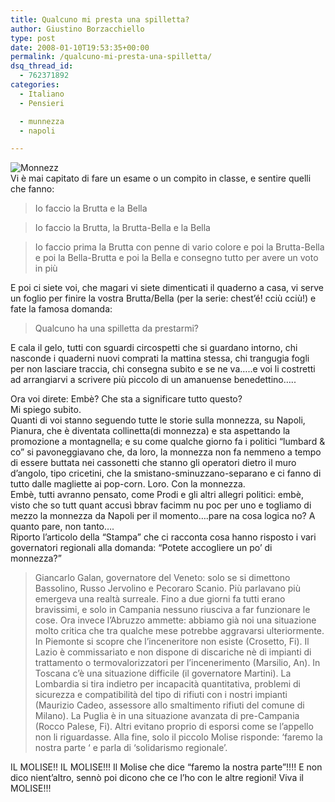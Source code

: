 ```yaml
---
title: Qualcuno mi presta una spilletta?
author: Giustino Borzacchiello
type: post
date: 2008-01-10T19:53:35+00:00
permalink: /qualcuno-mi-presta-una-spilletta/
dsq_thread_id:
  - 762371892
categories:
  - Italiano
  - Pensieri

  - munnezza
  - napoli

---
```

![Monnezz][1]  
Vi è mai capitato di fare un esame o un compito in classe, e sentire quelli che fanno:

> Io faccio la Brutta e la Bella

> Io faccio la Brutta, la Brutta-Bella e la Bella

> Io faccio prima la Brutta con penne di vario colore e poi la Brutta-Bella e poi la Bella-Brutta e poi la Bella e consegno tutto per avere un voto in più

E poi ci siete voi, che magari vi siete dimenticati il quaderno a casa, vi serve un foglio per finire la vostra Brutta/Bella (per la serie: chest&#8217;é! cciù cciù!) e fate la famosa domanda:<!--more-->

> Qualcuno ha una spilletta da prestarmi?

E cala il gelo, tutti con sguardi circospetti che si guardano intorno, chi nasconde i quaderni nuovi comprati la mattina stessa, chi trangugia fogli per non lasciare traccia, chi consegna subito e se ne va&#8230;..e voi li costretti ad arrangiarvi a scrivere più piccolo di un amanuense benedettino&#8230;..

Ora voi direte: Embè? Che sta a significare tutto questo?  
Mi spiego subito.  
Quanti di voi stanno seguendo tutte le storie sulla monnezza, su Napoli, Pianura, che è diventata collinetta(di monnezza) e sta aspettando la promozione a montagnella; e su come qualche giorno fa i politici &#8220;lumbard & co&#8221; si pavoneggiavano che, da loro, la monnezza non fa nemmeno a tempo di essere buttata nei cassonetti che stanno gli operatori dietro il muro d&#8217;angolo, tipo cricetini, che la smistano-sminuzzano-separano e ci fanno di tutto dalle magliette ai pop-corn. Loro. Con la monnezza.  
Embè, tutti avranno pensato, come Prodi e gli altri allegri politici: embè, visto che so tutt quant accusì bbrav facimm nu poc per uno e togliamo di mezzo la monnezza da Napoli per il momento&#8230;.pare na cosa logica no? A quanto pare, non tanto&#8230;.  
Riporto l&#8217;articolo della &#8220;Stampa&#8221; che ci racconta cosa hanno risposto i vari governatori regionali alla domanda: &#8220;Potete accogliere un po&#8217; di monnezza?&#8221;

> Giancarlo Galan, governatore del Veneto: solo se si dimettono Bassolino, Russo Jervolino e Pecoraro Scanio. Più parlavano più emergeva una realtà surreale. Fino a due giorni fa tutti erano bravissimi, e solo in Campania nessuno riusciva a far funzionare le cose. Ora invece l&#8217;Abruzzo ammette: abbiamo già noi una situazione molto critica che tra qualche mese potrebbe aggravarsi ulteriormente. In Piemonte si scopre che l&#8217;inceneritore non esiste (Crosetto, Fi). Il Lazio è commissariato e non dispone di discariche nè di impianti di trattamento o termovalorizzatori per l&#8217;incenerimento (Marsilio, An). In Toscana c&#8217;è una situazione difficile (il governatore Martini). La Lombardia si tira indietro per incapacità quantitativa, problemi di sicurezza e compatibilità del tipo di rifiuti con i nostri impianti (Maurizio Cadeo, assessore allo smaltimento rifiuti del comune di Milano). La Puglia è in una situazione avanzata di pre-Campania (Rocco Palese, Fi). Altri evitano proprio di esporsi come se l&#8217;appello non li riguardasse. Alla fine, solo il piccolo Molise risponde: &#8216;faremo la nostra parte &#8216; e parla di &#8216;solidarismo regionale&#8217;.

IL MOLISE!! IL MOLISE!!! Il Molise che dice &#8220;faremo la nostra parte&#8221;!!!! E non dico nient&#8217;altro, sennò poi dicono che ce l&#8217;ho con le altre regioni! Viva il MOLISE!!!

 [1]: /wp-content/monnezz.jpeg